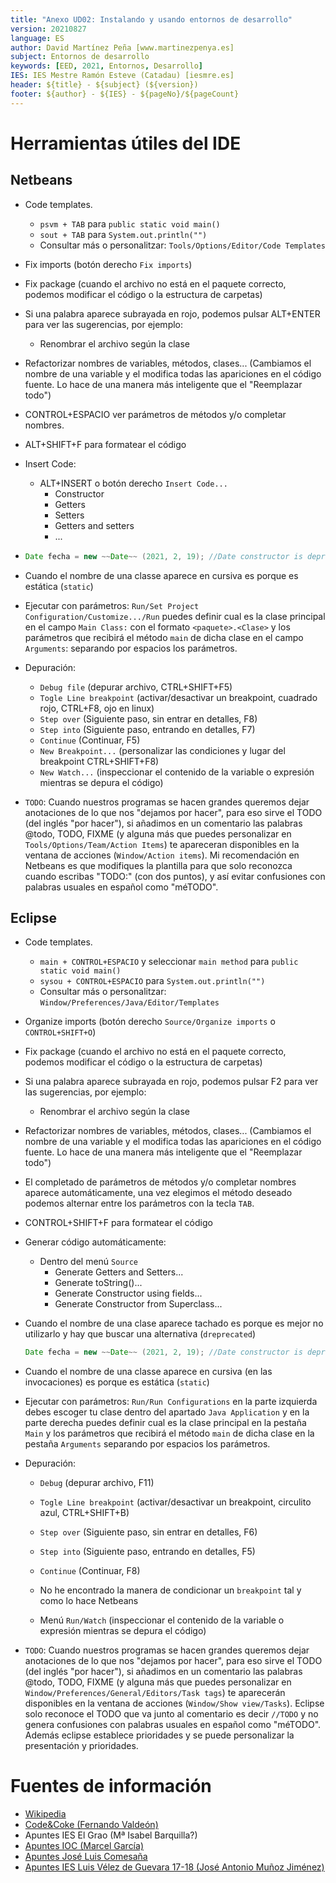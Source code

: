 ```yaml
---
title: "Anexo UD02: Instalando y usando entornos de desarrollo"
version: 20210827
language: ES
author: David Martínez Peña [www.martinezpenya.es]
subject: Entornos de desarrollo
keywords: [EED, 2021, Entornos, Desarrollo]
IES: IES Mestre Ramón Esteve (Catadau) [iesmre.es]
header: ${title} - ${subject} (${version}) 
footer: ${author} - ${IES} - ${pageNo}/${pageCount}
---
```

# Herramientas útiles del IDE

## Netbeans

- Code templates.

  - `psvm + TAB` para `public static void main()`
  - `sout + TAB` para `System.out.println("")`
  - Consultar más o personalitzar: `Tools/Options/Editor/Code Templates`

- Fix imports (botón derecho `Fix imports`)

- Fix package (cuando el archivo no está en el paquete correcto, podemos modificar el código o la estructura de carpetas)

- Si una palabra aparece subrayada en rojo, podemos pulsar ALT+ENTER para ver las sugerencias, por ejemplo:

  - Renombrar el archivo según la clase

- Refactorizar nombres de variables, métodos, clases... (Cambiamos el nombre de una variable y el modifica todas las apariciones en el código fuente. Lo hace de una manera más inteligente que el "Reemplazar todo")

- CONTROL+ESPACIO ver parámetros de métodos y/o completar nombres.

- ALT+SHIFT+F para formatear el código

- Insert Code:

  - ALT+INSERT o botón derecho `Insert Code...`
    - Constructor
    - Getters
    - Setters
    - Getters and setters
    - ...

- ```java
  Date fecha = new ~~Date~~ (2021, 2, 19); //Date constructor is deprecated
  ```

- Cuando el nombre de una classe aparece en cursiva es porque es estática (`static`)

- Ejecutar con parámetros: `Run/Set Project Configuration/Customize.../Run` puedes definir cual es la clase principal en el campo `Main Class:` con el formato `<paquete>.<Clase>` y los parámetros que recibirá el método `main` de dicha clase en el campo `Arguments`: separando por espacios los parámetros.

- Depuración:

  - `Debug file` (depurar archivo, CTRL+SHIFT+F5)
  - `Togle Line breakpoint` (activar/desactivar un breakpoint, cuadrado rojo, CTRL+F8, ojo en linux)
  - `Step over` (Siguiente paso, sin entrar en detalles, F8)
  - `Step into` (Siguiente paso, entrando en detalles, F7)
  - `Continue` (Continuar, F5)
  - `New Breakpoint...` (personalizar las condiciones y lugar del breakpoint CTRL+SHIFT+F8)
  - `New Watch...` (inspeccionar el contenido de la variable o expresión mientras se depura el código)

- `TODO`: Cuando nuestros programas se hacen grandes queremos dejar anotaciones de lo que nos "dejamos por hacer", para eso sirve el TODO (del inglés "por hacer"), si añadimos en un comentario las palabras @todo, TODO, FIXME (y alguna más que puedes personalizar en `Tools/Options/Team/Action Items`) te apareceran disponibles en la ventana de acciones (`Window/Action items`). Mi recomendación en Netbeans es que modifiques la plantilla para que solo reconozca cuando escribas "TODO:" (con dos puntos), y así evitar confusiones con palabras usuales en español como "méTODO".

## Eclipse

- Code templates.

  - `main + CONTROL+ESPACIO` y seleccionar `main method` para `public static void main()`
  - `sysou + CONTROL+ESPACIO` para `System.out.println("")`
  - Consultar más o personalitzar: `Window/Preferences/Java/Editor/Templates`

- Organize imports (botón derecho `Source/Organize imports` o `CONTROL+SHIFT+O`)

- Fix package (cuando el archivo no está en el paquete correcto, podemos modificar el código o la estructura de carpetas)

- Si una palabra aparece subrayada en rojo, podemos pulsar F2 para ver las sugerencias, por ejemplo:

  - Renombrar el archivo según la clase

- Refactorizar nombres de variables, métodos, clases... (Cambiamos el nombre de una variable y el modifica todas las apariciones en el código fuente. Lo hace de una manera más inteligente que el "Reemplazar todo")

- El completado de parámetros de métodos y/o completar nombres aparece automáticamente, una vez elegimos el método deseado podemos alternar entre los parámetros con la tecla `TAB`.

- CONTROL+SHIFT+F para formatear el código

- Generar código automáticamente:

  - Dentro del menú `Source`
    - Generate Getters and Setters...
    - Generate toString()...
    - Generate Constructor using fields...
    - Generate Constructor from Superclass...

- Cuando el nombre de una clase aparece tachado es porque es mejor no utilizarlo y hay que buscar una alternativa (`dreprecated`)

  ```java
  Date fecha = new ~~Date~~ (2021, 2, 19); //Date constructor is deprecated
  ```

- Cuando el nombre de una classe aparece en cursiva (en las invocaciones) es porque es estática (`static`)

- Ejecutar con parámetros: `Run/Run Configurations` en la parte izquierda debes escoger tu clase dentro del apartado `Java Application` y en la parte derecha puedes definir cual es la clase principal en la pestaña `Main` y los parámetros que recibirá el método `main` de dicha clase en la pestaña `Arguments` separando por espacios los parámetros.

- Depuración:

  - `Debug` (depurar archivo, F11)

  - `Togle Line breakpoint` (activar/desactivar un breakpoint, circulito azul, CTRL+SHIFT+B)

  - `Step over` (Siguiente paso, sin entrar en detalles, F6)

  - `Step into` (Siguiente paso, entrando en detalles, F5)

  - `Continue` (Continuar, F8)
  - No he encontrado la manera de condicionar un `breakpoint` tal y como lo hace Netbeans
  
  - Menú `Run/Watch` (inspeccionar el contenido de la variable o expresión mientras se depura el código)
  
- `TODO`: Cuando nuestros programas se hacen grandes queremos dejar anotaciones de lo que nos "dejamos por hacer", para eso sirve el TODO (del inglés "por hacer"), si añadimos en un comentario las palabras @todo, TODO, FIXME (y alguna más que puedes personalizar en `Window/Preferences/General/Editors/Task tags`) te aparecerán disponibles en la ventana de acciones (`Window/Show view/Tasks`). Eclipse solo reconoce el TODO que va junto al comentario es decir `//TODO` y no genera confusiones con palabras usuales en español como "méTODO". Además eclipse establece prioridades y se puede personalizar la presentación y prioridades.

# Fuentes de información

- [Wikipedia](https://es.wikipedia.org)
- [Code&Coke (Fernando Valdeón)](http://entornos.codeandcoke.com/doku.php?id=start)
- Apuntes IES El Grao (Mª Isabel Barquilla?)
- [Apuntes IOC (Marcel García)](https://ioc.xtec.cat/materials/FP/Recursos/fp_dam_m05_/web/fp_dam_m05_htmlindex/index.html)
- [Apuntes José Luis Comesaña](https://www.sitiolibre.com/)
- [Apuntes IES Luis Vélez de Guevara 17-18 (José Antonio Muñoz Jiménez)](http://jamj2000.github.io/slides/2017/09/05/entornosdesarrollo/)
